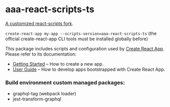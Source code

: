 # aaa-react-scripts-ts

[A customized react-scripts fork](https://github.com/majodev/create-react-app-typescript).  

`create-react-app my-app --scripts-version=aaa-react-scripts-ts` (the official create-react-app CLI tools must be installed globally before)

This package includes scripts and configuration used by [Create React App](https://github.com/facebook/create-react-app).<br>
Please refer to its documentation:

* [Getting Started](https://github.com/facebookincubator/create-react-app/blob/master/README.md#getting-started) – How to create a new app.
* [User Guide](https://github.com/facebookincubator/create-react-app/blob/master/packages/react-scripts/template/README.md) – How to develop apps bootstrapped with Create React App.


### Build environment custom managed packages:
* graphql-tag (webpack loader)
* jest-transform-graphql

